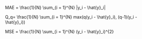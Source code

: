 MAE = \frac{1}{N} \sum_{i = 1}^{N} |y_i - \hat{y}_i|

Q_q= \frac{1}{N} \sum_{i = 1}^{N} max(q(y_i - \hat{y}_i), (q-1)(y_i - \hat{y}_i))

MSE = \frac{1}{N} \sum_{i = 1}^{N} (y_i - \hat{y}_i)^{2}
